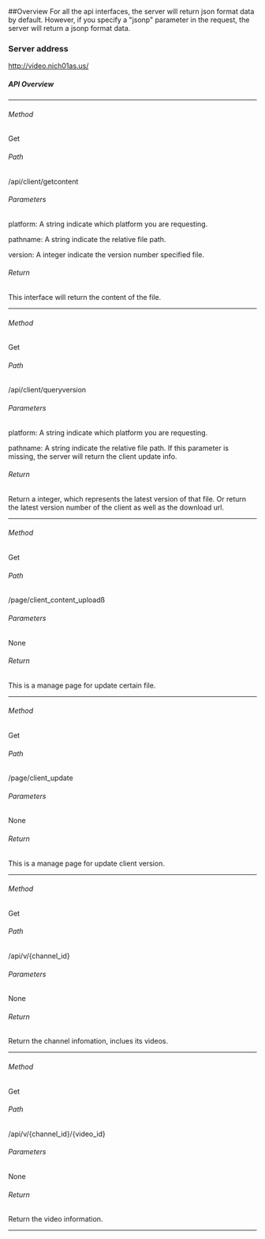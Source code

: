 ##Overview
For all the api interfaces, the server will return json format data by default.
However, if you specify a "jsonp" parameter in the request, the server will return a jsonp format data.

### Server address

http://video.nich01as.us/

##### API Overview

----
###### Method
Get

###### Path
/api/client/getcontent

###### Parameters
platform: A string indicate which platform you are requesting.

pathname: A string indicate the relative file path. 

version: A integer indicate the version number specified file.

###### Return
This interface will return the content of the file.

----
###### Method
Get

###### Path
/api/client/queryversion

###### Parameters
platform: A string indicate which platform you are requesting.

pathname: A string indicate the relative file path. If this parameter is missing, the server will return the client update info.

###### Return
Return a integer, which represents the latest version of that file.
Or return the latest version number of the client as well as the download url.

----

###### Method
Get

###### Path
/page/client_content_uploadß

###### Parameters
None

###### Return
This is a manage page for update certain file.

----
###### Method
Get

###### Path
/page/client_update

###### Parameters
None

###### Return
This is a manage page for update client version.

----

###### Method
Get

###### Path
/api/v/{channel_id}


###### Parameters
None

###### Return
Return the channel infomation, inclues its  videos.

----

###### Method
Get

###### Path
/api/v/{channel_id}/{video_id}

###### Parameters
None

###### Return
Return the video information.

----







